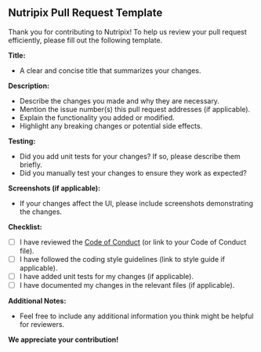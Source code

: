 ## Nutripix Pull Request Template

Thank you for contributing to Nutripix! To help us review your pull request efficiently, please fill out the following template.

**Title:**

* A clear and concise title that summarizes your changes.

**Description:**

* Describe the changes you made and why they are necessary.
* Mention the issue number(s) this pull request addresses (if applicable).
* Explain the functionality you added or modified.
* Highlight any breaking changes or potential side effects.

**Testing:**

* Did you add unit tests for your changes? If so, please describe them briefly.
* Did you manually test your changes to ensure they work as expected?

**Screenshots (if applicable):**

* If your changes affect the UI, please include screenshots demonstrating the changes.

**Checklist:**

* [ ] I have reviewed the [Code of Conduct](CODE_OF_CONDUCT.md) (or link to your Code of Conduct file).
* [ ] I have followed the coding style guidelines (link to style guide if applicable).
* [ ] I have added unit tests for my changes (if applicable).
* [ ] I have documented my changes in the relevant files (if applicable).

**Additional Notes:**

* Feel free to include any additional information you think might be helpful for reviewers.

**We appreciate your contribution!**
